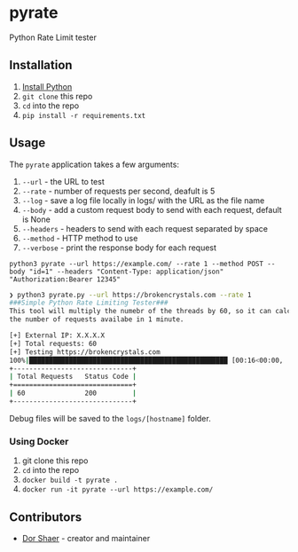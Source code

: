 # pyrate

Python Rate Limit tester

## Installation

1. [Install Python](https://wiki.python.org/moin/BeginnersGuide/Download)
2. `git clone` this repo
3. `cd` into the repo
4. `pip install -r requirements.txt`

## Usage

The `pyrate` application takes a few arguments:

1. `--url` - the URL to test
2. `--rate` - number of requests per second, deafult is 5
3. `--log` - save a log file locally in logs/ with the URL as the file name
4. `--body` - add a custom request body to send with each request, default is None
5. `--headers` - headers to send with each request separated by space
6. `--method` - HTTP method to use
7. `--verbose` - print the response body for each request

`python3 pyrate --url https://example.com/ --rate 1 --method POST --body "id=1" --headers "Content-Type: application/json" "Authorization:Bearer 12345"`

```bash
❯ python3 pyrate.py --url https://brokencrystals.com --rate 1 
###Simple Python Rate Limiting Tester###
This tool will multiply the numebr of the threads by 60, so it can calculate
the number of requests availabe in 1 minute.

[+] External IP: X.X.X.X
[+] Total requests: 60
[+] Testing https://brokencrystals.com
100%|██████████████████████████████████████████████████ [00:16<00:00,  3.58it/s]
+------------------------------+
| Total Requests   Status Code |
+==============================+
| 60               200         |
+------------------------------+

```

Debug files will be saved to the `logs/[hostname]` folder.

### Using Docker

1. git clone this repo
2. `cd` into the repo
3. `docker build -t pyrate .`
4. `docker run -it pyrate --url https://example.com/`

## Contributors

- [Dor Shaer](https://github.com/DorShaer) - creator and maintainer
